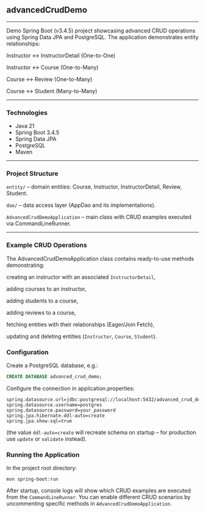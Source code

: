 ## advancedCrudDemo
***

Demo Spring Boot (v3.4.5) project showcasing advanced CRUD operations using Spring Data JPA and PostgreSQL.
The application demonstrates entity relationships:

Instructor ↔ InstructorDetail (One-to-One)

Instructor ↔ Course (One-to-Many)

Course ↔ Review (One-to-Many)

Course ↔ Student (Many-to-Many)

---
### Technologies

- Java 21
- Spring Boot 3.4.5
- Spring Data JPA
- PostgreSQL
- Maven

---
### Project Structure

`entity/` – domain entities: Course, Instructor, InstructorDetail, Review, Student.

`dao/` – data access layer (AppDao and its implementations).

`AdvancedCrudDemoApplication` – main class with CRUD examples executed via CommandLineRunner.

---
### Example CRUD Operations

The AdvancedCrudDemoApplication class contains ready-to-use methods demonstrating:

creating an instructor with an associated `InstructorDetail`,

adding courses to an instructor,

adding students to a course,

adding reviews to a course,

fetching entities with their relationships (Eager/Join Fetch),

updating and deleting entities (`Instructor`, `Course`, `Student`).


### Configuration

Create a PostgreSQL database, e.g.:
```sql
CREATE DATABASE advanced_crud_demo;
```

Configure the connection in application.properties:
```
spring.datasource.url=jdbc:postgresql://localhost:5432/advanced_crud_demo
spring.datasource.username=postgres
spring.datasource.password=your_password
spring.jpa.hibernate.ddl-auto=create
spring.jpa.show-sql=true
```

(the value `ddl-auto=create` will recreate schema on startup – for production use `update` or `validate` instead).

### Running the Application

In the project root directory:
```
mvn spring-boot:run
```

After startup, console logs will show which CRUD examples are executed from the `CommandLineRunner`.
You can enable different CRUD scenarios by uncommenting specific methods in `AdvancedCrudDemoApplication`.